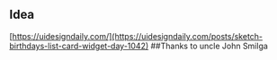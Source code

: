 ## Idea

[https://uidesigndaily.com/](https://uidesigndaily.com/posts/sketch-birthdays-list-card-widget-day-1042)
##Thanks to uncle John Smilga 

